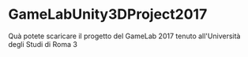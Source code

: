 # GameLabUnity3DProject2017

Quà potete scaricare il progetto del GameLab 2017 tenuto all'Università degli Studi di Roma 3
